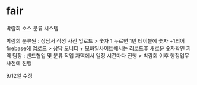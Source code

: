 # fair
박람회 소스 분류 시스템


박람회 분류원 : 상담서 작성 사진 업로드 > 숫자 1 누르면 1번 테이블에 숫자 +1되어 firebase에 업로드 > 상담 모니터 + 모바일사이트에서는 리로드후 새로운 숫자확인 
지역 팀장 : 밴드협업 및 분류 작업 자택에서 일정 시간마다 진행 > 박람회 이후 행정업무 사전에 진행 

9/12일 수정
